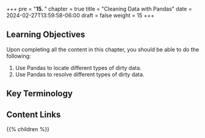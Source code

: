 +++
pre = "<b>15. </b>"
chapter = true
title = "Cleaning Data with Pandas"
date = 2024-02-27T13:59:58-06:00
draft = false
weight = 15
+++

## Learning Objectives

Upon completing all the content in this chapter, you should be able to do the following:

1. Use Pandas to locate different types of dirty data.
1. Use Pandas to resolve different types of dirty data.

## Key Terminology

## Content Links

{{% children %}}
